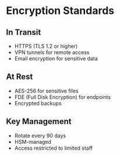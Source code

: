 # Encryption Standards

## In Transit
- HTTPS (TLS 1.2 or higher)
- VPN tunnels for remote access
- Email encryption for sensitive data

## At Rest
- AES-256 for sensitive files
- FDE (Full Disk Encryption) for endpoints
- Encrypted backups

## Key Management
- Rotate every 90 days
- HSM-managed
- Access restricted to limited staff
